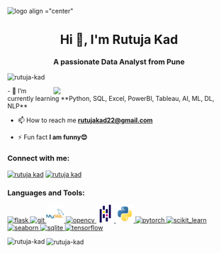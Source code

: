 ![logo align ="center"](https://img.freepik.com/free-vector/data-analysis-template-design_23-2150713854.jpg)
<h1 align="center">Hi 👋, I'm Rutuja Kad</h1>
<h3 align="center">A passionate Data Analyst from Pune</h3>
<p  align="left"> <img src="https://komarev.com/ghpvc/?username=rutuja-kad&label=Profile%20views&color=0e75b6&style=flat" alt="rutuja-kad" /> </p>
<img  align= "right" width="400" src="https://encrypted-tbn0.gstatic.com/images?q=tbn:ANd9GcTYhL0qOLL9gFP91nhosjZFErzEk6pIJFkeWw&s">
- 🌱 I’m currently learning **Python, SQL, Excel, PowerBI, Tableau, AI, ML, DL, NLP**

- 📫 How to reach me **rutujakad22@gmail.com**

- ⚡ Fun fact **I am funny😊**


<h3 align="left">Connect with me:</h3>
<p align="left">
<a href="https://linkedin.com/in/rutuja kad" target="blank"><img align="center" src="https://raw.githubusercontent.com/rahuldkjain/github-profile-readme-generator/master/src/images/icons/Social/linked-in-alt.svg" alt="rutuja kad" height="30" width="40" /></a>
<a href="https://kaggle.com/rutuja kad" target="blank"><img align="center" src="https://raw.githubusercontent.com/rahuldkjain/github-profile-readme-generator/master/src/images/icons/Social/kaggle.svg" alt="rutuja kad" height="30" width="40" /></a>

</p>

<h3 align="left">Languages and Tools:</h3>
<p align="left"> <a href="https://flask.palletsprojects.com/" target="_blank" rel="noreferrer"> <img src="https://www.vectorlogo.zone/logos/pocoo_flask/pocoo_flask-icon.svg" alt="flask" width="40" height="40"/> </a> <a href="https://git-scm.com/" target="_blank" rel="noreferrer"> <img src="https://www.vectorlogo.zone/logos/git-scm/git-scm-icon.svg" alt="git" width="40" height="40"/> </a> <a href="https://www.mysql.com/" target="_blank" rel="noreferrer"> <img src="https://raw.githubusercontent.com/devicons/devicon/master/icons/mysql/mysql-original-wordmark.svg" alt="mysql" width="40" height="40"/> </a> <a href="https://opencv.org/" target="_blank" rel="noreferrer"> <img src="https://www.vectorlogo.zone/logos/opencv/opencv-icon.svg" alt="opencv" width="40" height="40"/> </a> <a href="https://pandas.pydata.org/" target="_blank" rel="noreferrer"> <img src="https://raw.githubusercontent.com/devicons/devicon/2ae2a900d2f041da66e950e4d48052658d850630/icons/pandas/pandas-original.svg" alt="pandas" width="40" height="40"/> </a> <a href="https://www.python.org" target="_blank" rel="noreferrer"> <img src="https://raw.githubusercontent.com/devicons/devicon/master/icons/python/python-original.svg" alt="python" width="40" height="40"/> </a> <a href="https://pytorch.org/" target="_blank" rel="noreferrer"> <img src="https://www.vectorlogo.zone/logos/pytorch/pytorch-icon.svg" alt="pytorch" width="40" height="40"/> </a> <a href="https://scikit-learn.org/" target="_blank" rel="noreferrer"> <img src="https://upload.wikimedia.org/wikipedia/commons/0/05/Scikit_learn_logo_small.svg" alt="scikit_learn" width="40" height="40"/> </a> <a href="https://seaborn.pydata.org/" target="_blank" rel="noreferrer"> <img src="https://seaborn.pydata.org/_images/logo-mark-lightbg.svg" alt="seaborn" width="40" height="40"/> </a> <a href="https://www.sqlite.org/" target="_blank" rel="noreferrer"> <img src="https://www.vectorlogo.zone/logos/sqlite/sqlite-icon.svg" alt="sqlite" width="40" height="40"/> </a> <a href="https://www.tensorflow.org" target="_blank" rel="noreferrer"> <img src="https://www.vectorlogo.zone/logos/tensorflow/tensorflow-icon.svg" alt="tensorflow" width="40" height="40"/> </a> </p>

<p><img align="left" src="https://github-readme-stats.vercel.app/api/top-langs?username=rutuja-kad&show_icons=true&locale=en&layout=compact" alt="rutuja-kad" /></p>

<p>&nbsp;<img align="center" src="https://github-readme-stats.vercel.app/api?username=rutuja-kad&show_icons=true&locale=en" alt="rutuja-kad" /></p>
